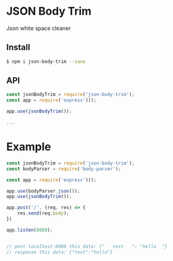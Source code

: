 # JSON Body Trim
Json white space cleaner

## Install

```bash
$ npm i json-body-trim --save
```

## API

```javascript
const jsonBodyTrim = require('json-body-trim');
const app = require('express')();

app.use(jsonBodyTrim());

...
```

# Example

```javascript
const jsonBodyTrim = require('json-body-trim');
const bodyParser = require('body-parser');

const app = require('express')();

app.use(bodyParser.json());
app.use(jsonBodyTrim());

app.post('/', (req, res) => {
    res.send(req.body);
})

app.listen(8080);


// post localhost:8080 this data: {"   test   ": "hello  "}
// response this data: {"test":"hello"}
```